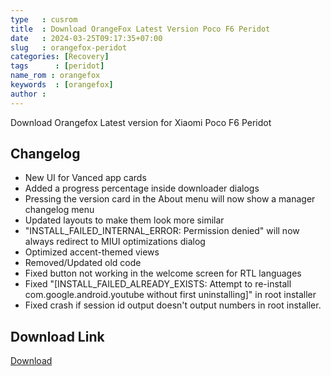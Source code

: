 ```yaml
---
type   : cusrom
title  : Download OrangeFox Latest Version Poco F6 Peridot
date   : 2024-03-25T09:17:35+07:00
slug   : orangefox-peridot
categories: [Recovery]
tags      : [peridot]
name_rom : orangefox
keywords  : [orangefox]
author :
---
```


Download Orangefox Latest version for Xiaomi Poco F6 Peridot

## Changelog
- New UI for Vanced app cards
- Added a progress percentage inside downloader dialogs
- Pressing the version card in the About menu will now show a manager changelog menu
- Updated layouts to make them look more similar
- "INSTALL_FAILED_INTERNAL_ERROR: Permission denied" will now always redirect to MIUI optimizations dialog
- Optimized accent-themed views 
- Removed/Updated old code
- Fixed button not working in the welcome screen for RTL languages
- Fixed "[INSTALL_FAILED_ALREADY_EXISTS: Attempt to re-install com.google.android.youtube without first uninstalling]" in root installer
- Fixed crash if session id output doesn't output numbers in root installer.

## Download Link
[Download](/)

